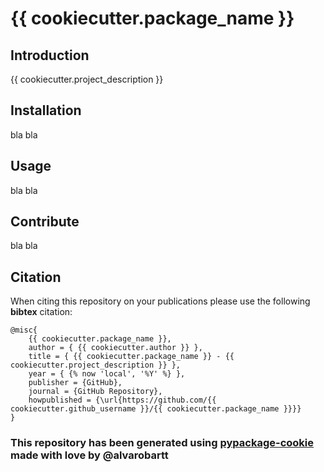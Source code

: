 # {{ cookiecutter.package_name }}

## Introduction

{{ cookiecutter.project_description }}

## Installation

bla bla

## Usage

bla bla

## Contribute

bla bla

## Citation

When citing this repository on your publications please use the following **bibtex** citation:

```
@misc{
    {{ cookiecutter.package_name }},
    author = { {{ cookiecutter.author }} },
    title = { {{ cookiecutter.package_name }} - {{ cookiecutter.project_description }} },
    year = { {% now 'local', '%Y' %} },
    publisher = {GitHub},
    journal = {GitHub Repository},
    howpublished = {\url{https://github.com/{{ cookiecutter.github_username }}/{{ cookiecutter.package_name }}}}
}
```

### This repository has been generated using [pypackage-cookie](https://github.com/alvarobartt/pypackage-cookie) made with love by @alvarobartt
